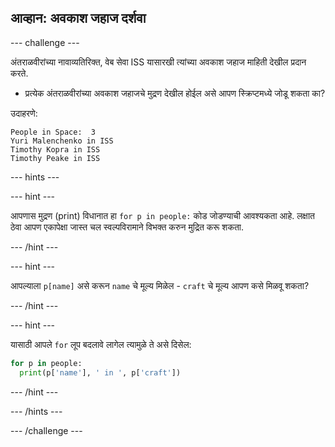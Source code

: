 ## आव्हान: अवकाश जहाज दर्शवा

--- challenge ---

अंतराळवीरांच्या नावाव्यतिरिक्त, वेब सेवा ISS यासारखी त्यांच्या अवकाश जहाज माहिती देखील प्रदान करते.

+ प्रत्येक अंतराळवीरांच्या अवकाश जहाजचे मुद्रण देखील होईल असे आपण स्क्रिप्टमध्ये जोडू शकता का? 

उदाहरणे:

```
People in Space:  3
Yuri Malenchenko in ISS
Timothy Kopra in ISS
Timothy Peake in ISS
```

--- hints ---


--- hint ---

आपणास मुद्रण (print) विधानात हा `for p in people:` कोड जोडण्याची आवश्यकता आहे. लक्षात ठेवा आपण एकापेक्षा जास्त चल स्वल्पविरामाने विभक्त करुन मुद्रित करू शकता.

--- /hint ---

--- hint ---

आपल्याला `p[name]` असे करून `name` चे मूल्य मिळेल - `craft` चे मूल्य आपण कसे मिळवू शकता?

--- /hint ---

--- hint ---

यासाठी आपले `for` लूप बदलावे लागेल त्यामुळे ते असे दिसेल:

```python
for p in people:
  print(p['name'], ' in ', p['craft'])
```

--- /hint ---

--- /hints ---

--- /challenge ---